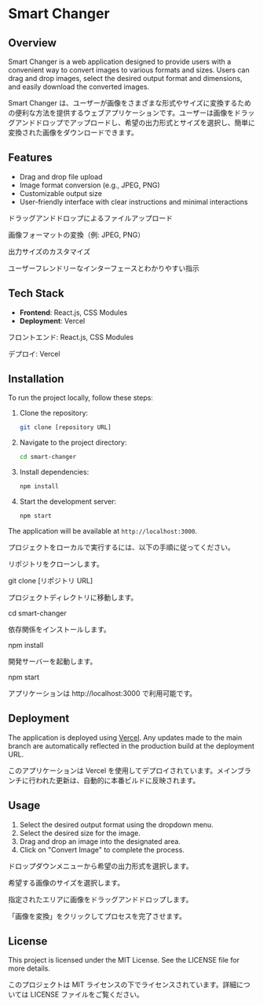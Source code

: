 # Smart Changer

## Overview

Smart Changer is a web application designed to provide users with a convenient way to convert images to various formats and sizes. Users can drag and drop images, select the desired output format and dimensions, and easily download the converted images.

Smart Changer は、ユーザーが画像をさまざまな形式やサイズに変換するための便利な方法を提供するウェブアプリケーションです。ユーザーは画像をドラッグアンドドロップでアップロードし、希望の出力形式とサイズを選択し、簡単に変換された画像をダウンロードできます。

## Features

- Drag and drop file upload
- Image format conversion (e.g., JPEG, PNG)
- Customizable output size
- User-friendly interface with clear instructions and minimal interactions

ドラッグアンドドロップによるファイルアップロード

画像フォーマットの変換（例: JPEG, PNG）

出力サイズのカスタマイズ

ユーザーフレンドリーなインターフェースとわかりやすい指示

## Tech Stack

- **Frontend**: React.js, CSS Modules
- **Deployment**: Vercel

フロントエンド: React.js, CSS Modules

デプロイ: Vercel

## Installation

To run the project locally, follow these steps:

1. Clone the repository:
   ```sh
   git clone [repository URL]
   ```
2. Navigate to the project directory:
   ```sh
   cd smart-changer
   ```
3. Install dependencies:
   ```sh
   npm install
   ```
4. Start the development server:
   ```sh
   npm start
   ```

The application will be available at `http://localhost:3000`.

プロジェクトをローカルで実行するには、以下の手順に従ってください。

リポジトリをクローンします。

git clone [リポジトリ URL]

プロジェクトディレクトリに移動します。

cd smart-changer

依存関係をインストールします。

npm install

開発サーバーを起動します。

npm start

アプリケーションは http://localhost:3000 で利用可能です。

## Deployment

The application is deployed using [Vercel](https://vercel.com/). Any updates made to the main branch are automatically reflected in the production build at the deployment URL.

このアプリケーションは Vercel を使用してデプロイされています。メインブランチに行われた更新は、自動的に本番ビルドに反映されます。

## Usage

1. Select the desired output format using the dropdown menu.
2. Select the desired size for the image.
3. Drag and drop an image into the designated area.
4. Click on "Convert Image" to complete the process.

ドロップダウンメニューから希望の出力形式を選択します。

希望する画像のサイズを選択します。

指定されたエリアに画像をドラッグアンドドロップします。

「画像を変換」をクリックしてプロセスを完了させます。

## License

This project is licensed under the MIT License. See the LICENSE file for more details.

このプロジェクトは MIT ライセンスの下でライセンスされています。詳細については LICENSE ファイルをご覧ください。

